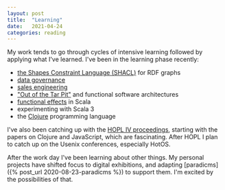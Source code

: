 ```yaml
---
layout: post
title:  "Learning"
date:   2021-04-24
categories: reading
---
```


My work tends to go through cycles of intensive learning followed by applying what I've learned. I've been in the learning phase recently:

* [the Shapes Constraint Language (SHACL)](https://www.w3.org/TR/shacl/) for RDF graphs
* [data governance](https://en.wikipedia.org/wiki/Data_governance)
* [sales engineering](https://en.wikipedia.org/wiki/Sales_engineering)
* ["Out of the Tar Pit"](http://curtclifton.net/papers/MoseleyMarks06a.pdf) and functional software architectures
* [functional effects](https://en.wikipedia.org/wiki/Effect_system) in Scala
* experimenting with Scala 3
* the [Clojure](https://en.wikipedia.org/wiki/Clojure) programming language

I've also been catching up with the [HOPL IV proceedings](https://hopl4.sigplan.org/), starting with the papers on Clojure and JavaScript, which are fascinating. After HOPL I plan to catch up on the Usenix conferences, especially HotOS.

After the work day I've been learning about other things. My personal projects have shifted focus to digital exhibitions, and adapting [paradicms]({% post_url 2020-08-23-paradicms %}) to support them. I'm excited by the possibilities of that.
